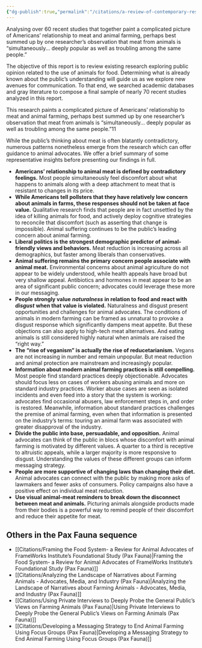```yaml
---
{"dg-publish":true,"permalink":"/citations/a-review-of-contemporary-research-into-public-perceptions-of-the-slaughter-industry-pax-fauna/","tags":["#narratives"],"created":"2024-08-20T13:36:40.347+01:00","updated":"2025-10-01T19:28:51.525+01:00"}
---
```



Analysing over 60 recent studies that together paint a complicated picture of Americans’ relationship to meat and animal farming, perhaps best summed up by one researcher’s observation that meat from animals is “simultaneously... deeply popular as well as troubling among the same people.”

The objective of this report is to review existing research exploring public opinion related to the use of animals for food. Determining what is already known about the public’s understanding will guide us as we explore new avenues for communication. To that end, we searched academic databases and gray literature to compose a final sample of nearly 70 recent studies analyzed in this report.

This research paints a complicated picture of Americans’ relationship to meat and animal farming, perhaps best summed up by one researcher’s observation that meat from animals is “simultaneously... deeply popular as well as troubling among the same people.”11

While the public’s thinking about meat is often blatantly contradictory, numerous patterns nonetheless emerge from the research which can offer guidance to animal advocates. We offer a brief summary of some representative insights before presenting our findings in full.

- **Americans’ relationship to animal meat is defined by contradictory feelings.** Most people simultaneously feel discomfort about what happens to animals along with a deep attachment to meat that is resistant to changes in its price.
- **While Americans tell pollsters that they have relatively low concern about animals in farms, these responses should not be taken at face value.** Qualitative research finds that people are in fact unsettled by the idea of killing animals for food, and actively deploy cognitive strategies to reconcile that discomfort (such as asserting that change is impossible). Animal suffering continues to be the public’s leading concern about animal farming.
- **Liberal politics is the strongest demographic predictor of animal-friendly views and behaviors.** Meat reduction is increasing across all demographics, but faster among liberals than conservatives.
- **Animal suffering remains the primary concern people associate with animal meat.** Environmental concerns about animal agriculture do not appear to be widely understood, while health appeals have broad but very shallow appeal. Antibiotics and hormones in meat appear to be an area of significant public concern; advocates could leverage these more in our messaging.
- **People strongly value** **_naturalness_** **in relation to food and react with** **_disgust_** **when that value is violated.** Naturalness and disgust present opportunities and challenges for animal advocates. The conditions of animals in modern farming can be framed as unnatural to provoke a disgust response which significantly dampens meat appetite. But these objections can also apply to high-tech meat alternatives. And eating animals is still considered highly natural when animals are raised the “right way.”
- **The “rise of veganism” is actually the rise of reducetarianism.** Vegans are not increasing in number and remain unpopular. But meat reduction and animal protection are mainstream and increasingly popular.
- **Information about modern animal farming practices is still compelling.** Most people find standard practices deeply objectionable. Advocates should focus less on cases of workers abusing animals and more on standard industry practices. Worker abuse cases are seen as isolated incidents and even feed into a story that the system is working: advocates find occasional abusers, law enforcement steps in, and order is restored. Meanwhile, information about standard practices challenges the premise of animal farming, even when that information is presented on the industry’s terms: touring an animal farm was associated with greater disapproval of the industry.
- **Divide the public into base, persuadable, and opposition.** Animal advocates can think of the public in blocs whose discomfort with animal farming is motivated by different values. A quarter to a third is receptive to altruistic appeals, while a larger majority is more responsive to disgust. Understanding the values of these different groups can inform messaging strategy.
- **People are more supportive of changing laws than changing their diet.** Animal advocates can connect with the public by making more asks of lawmakers and fewer asks of consumers. Policy campaigns also have a positive effect on individual meat reduction.
- **Use visual animal-meat reminders to break down the disconnect between meat and animals.** Picturing animals alongside products made from their bodies is a powerful way to remind people of their discomfort and reduce their appetite for meat.

## Others in the Pax Fauna sequence
- [[Citations/Framing the Food System-  a Review for Animal Advocates of FrameWorks Institute’s Foundational Study (Pax Fauna)\|Framing the Food System-  a Review for Animal Advocates of FrameWorks Institute’s Foundational Study (Pax Fauna)]]
- [[Citations/Analyzing the Landscape of Narratives about Farming Animals - Advocates, Media, and Industry (Pax Fauna)\|Analyzing the Landscape of Narratives about Farming Animals - Advocates, Media, and Industry (Pax Fauna)]]
- [[Citations/Using Private Interviews to Deeply Probe the General Public’s Views on Farming Animals (Pax Fauna)\|Using Private Interviews to Deeply Probe the General Public’s Views on Farming Animals (Pax Fauna)]]
- [[Citations/Developing a Messaging Strategy to End Animal Farming Using Focus Groups (Pax Fauna)\|Developing a Messaging Strategy to End Animal Farming Using Focus Groups (Pax Fauna)]]